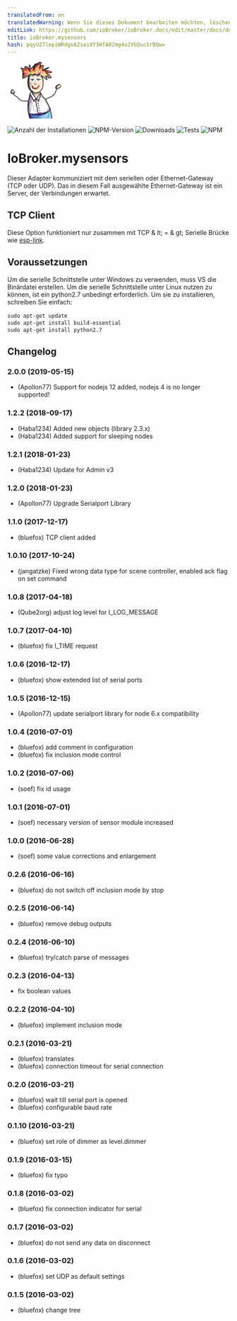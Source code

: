 ```yaml
---
translatedFrom: en
translatedWarning: Wenn Sie dieses Dokument bearbeiten möchten, löschen Sie bitte das Feld "translationsFrom". Andernfalls wird dieses Dokument automatisch erneut übersetzt
editLink: https://github.com/ioBroker/ioBroker.docs/edit/master/docs/de/adapterref/iobroker.mysensors/README.md
title: ioBroker.mysensors
hash: pqyUZ7lepiWRdgoAZsaiXY3HfA02mg4o2YbQuc5rBQw=
---
```

![Logo](../../../en/adapterref/iobroker.mysensors/admin/mysensors.png)

![Anzahl der Installationen](http://iobroker.live/badges/mysensors-stable.svg)
![NPM-Version](http://img.shields.io/npm/v/iobroker.mysensors.svg)
![Downloads](https://img.shields.io/npm/dm/iobroker.mysensors.svg)
![Tests](https://travis-ci.org/ioBroker/ioBroker.mysensors.svg?branch=master)
![NPM](https://nodei.co/npm/iobroker.mysensors.png?downloads=true)

# IoBroker.mysensors
Dieser Adapter kommuniziert mit dem seriellen oder Ethernet-Gateway (TCP oder UDP).
Das in diesem Fall ausgewählte Ethernet-Gateway ist ein Server, der Verbindungen erwartet.

## TCP Client
Diese Option funktioniert nur zusammen mit TCP & lt; = & gt; Serielle Brücke wie [esp-link](https://github.com/jeelabs/esp-link).

## Voraussetzungen
Um die serielle Schnittstelle unter Windows zu verwenden, muss VS die Binärdatei erstellen.
Um die serielle Schnittstelle unter Linux nutzen zu können, ist ein python2.7 unbedingt erforderlich. Um sie zu installieren, schreiben Sie einfach:

```
sudo apt-get update
sudo apt-get install build-essential
sudo apt-get install python2.7
```

## Changelog
### 2.0.0 (2019-05-15)
* (Apollon77) Support for nodejs 12 added, nodejs 4 is no longer supported!

### 1.2.2 (2018-09-17)
* (Haba1234) Added new objects (library 2.3.x)
* (Haba1234) Added support for sleeping nodes

### 1.2.1 (2018-01-23)
* (Haba1234) Update for Admin v3

### 1.2.0 (2018-01-23)
* (Apollon77) Upgrade Serialport Library

### 1.1.0 (2017-12-17)
* (bluefox) TCP client added

### 1.0.10 (2017-10-24)
* (jangatzke) Fixed wrong data type for scene controller, enabled ack flag on set command

### 1.0.8 (2017-04-18)
* (Qube2org) adjust log level for I_LOG_MESSAGE

### 1.0.7 (2017-04-10)
* (bluefox) fix I_TIME request

### 1.0.6 (2016-12-17)
* (bluefox) show extended list of serial ports

### 1.0.5 (2016-12-15)
* (Apollon77) update serialport library for node 6.x compatibility

### 1.0.4 (2016-07-01)
* (bluefox) add comment in configuration
* (bluefox) fix inclusion mode control

### 1.0.2 (2016-07-06)
* (soef) fix id usage

### 1.0.1 (2016-07-01)
* (soef) necessary version of sensor module increased

### 1.0.0 (2016-06-28)
* (soef) some value corrections and enlargement

### 0.2.6 (2016-06-16)
* (bluefox) do not switch off inclusion mode by stop

### 0.2.5 (2016-06-14)
* (bluefox) remove debug outputs

### 0.2.4 (2016-06-10)
* (bluefox) try/catch parse of messages

### 0.2.3 (2016-04-13)
* fix boolean values

### 0.2.2 (2016-04-10)
* (bluefox) implement inclusion mode

### 0.2.1 (2016-03-21)
* (bluefox) translates
* (bluefox) connection timeout for serial connection

### 0.2.0 (2016-03-21)
* (bluefox) wait till serial port is opened
* (bluefox) configurable baud rate

### 0.1.10 (2016-03-21)
* (bluefox) set role of dimmer as level.dimmer

### 0.1.9 (2016-03-15)
* (bluefox) fix typo

### 0.1.8 (2016-03-02)
* (bluefox) fix connection indicator for serial

### 0.1.7 (2016-03-02)
* (bluefox) do not send any data on disconnect

### 0.1.6 (2016-03-02)
* (bluefox) set UDP as default settings

### 0.1.5 (2016-03-02)
* (bluefox) change tree